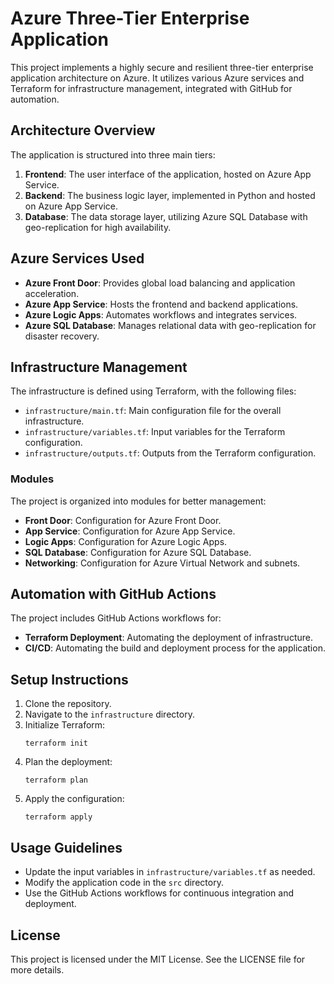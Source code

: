 # Azure Three-Tier Enterprise Application

This project implements a highly secure and resilient three-tier enterprise application architecture on Azure. It utilizes various Azure services and Terraform for infrastructure management, integrated with GitHub for automation.

## Architecture Overview

The application is structured into three main tiers:

1. **Frontend**: The user interface of the application, hosted on Azure App Service.
2. **Backend**: The business logic layer, implemented in Python and hosted on Azure App Service.
3. **Database**: The data storage layer, utilizing Azure SQL Database with geo-replication for high availability.

## Azure Services Used

- **Azure Front Door**: Provides global load balancing and application acceleration.
- **Azure App Service**: Hosts the frontend and backend applications.
- **Azure Logic Apps**: Automates workflows and integrates services.
- **Azure SQL Database**: Manages relational data with geo-replication for disaster recovery.

## Infrastructure Management

The infrastructure is defined using Terraform, with the following files:

- `infrastructure/main.tf`: Main configuration file for the overall infrastructure.
- `infrastructure/variables.tf`: Input variables for the Terraform configuration.
- `infrastructure/outputs.tf`: Outputs from the Terraform configuration.

### Modules

The project is organized into modules for better management:

- **Front Door**: Configuration for Azure Front Door.
- **App Service**: Configuration for Azure App Service.
- **Logic Apps**: Configuration for Azure Logic Apps.
- **SQL Database**: Configuration for Azure SQL Database.
- **Networking**: Configuration for Azure Virtual Network and subnets.

## Automation with GitHub Actions

The project includes GitHub Actions workflows for:

- **Terraform Deployment**: Automating the deployment of infrastructure.
- **CI/CD**: Automating the build and deployment process for the application.

## Setup Instructions

1. Clone the repository.
2. Navigate to the `infrastructure` directory.
3. Initialize Terraform:
   ```
   terraform init
   ```
4. Plan the deployment:
   ```
   terraform plan
   ```
5. Apply the configuration:
   ```
   terraform apply
   ```

## Usage Guidelines

- Update the input variables in `infrastructure/variables.tf` as needed.
- Modify the application code in the `src` directory.
- Use the GitHub Actions workflows for continuous integration and deployment.

## License

This project is licensed under the MIT License. See the LICENSE file for more details.
